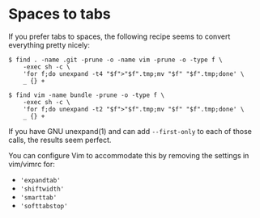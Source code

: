 Spaces to tabs
==============

If you prefer tabs to spaces, the following recipe seems to convert everything
pretty nicely:

    $ find . -name .git -prune -o -name vim -prune -o -type f \
        -exec sh -c \
        'for f;do unexpand -t4 "$f">"$f".tmp;mv "$f" "$f".tmp;done' \
        _ {} +

    $ find vim -name bundle -prune -o -type f \
        -exec sh -c \
        'for f;do unexpand -t2 "$f">"$f".tmp;mv "$f" "$f".tmp;done' \
        _ {} +

If you have GNU unexpand(1) and can add `--first-only` to each of those calls,
the results seem perfect.

You can configure Vim to accommodate this by removing the settings in vim/vimrc
for:

* `'expandtab'`
* `'shiftwidth'`
* `'smarttab'`
* `'softtabstop'`
